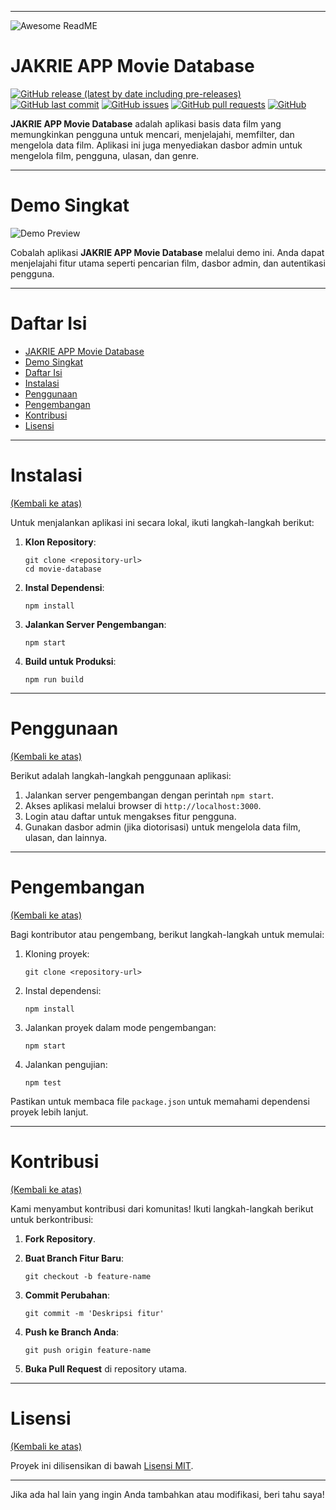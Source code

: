 
---

![Awesome ReadME](https://github.com/pottekkat/awesome-readme/raw/master/header.png)

# JAKRIE APP Movie Database

[![GitHub release (latest by date including pre-releases)](https://img.shields.io/github/v/release/navendu-pottekkat/awesome-readme?include_prereleases)](https://img.shields.io/github/v/release/navendu-pottekkat/awesome-readme?include_prereleases)
[![GitHub last commit](https://img.shields.io/github/last-commit/navendu-pottekkat/awesome-readme)](https://img.shields.io/github/last-commit/navendu-pottekkat/awesome-readme)
[![GitHub issues](https://img.shields.io/github/issues-raw/navendu-pottekkat/awesome-readme)](https://img.shields.io/github/issues-raw/navendu-pottekkat/awesome-readme)
[![GitHub pull requests](https://img.shields.io/github/issues-pr/navendu-pottekkat/awesome-readme)](https://img.shields.io/github/issues-pr/navendu-pottekkat/awesome-readme)
[![GitHub](https://img.shields.io/github/license/navendu-pottekkat/awesome-readme)](https://img.shields.io/github/license/navendu-pottekkat/awesome-readme)

**JAKRIE APP Movie Database** adalah aplikasi basis data film yang memungkinkan pengguna untuk mencari, menjelajahi, memfilter, dan mengelola data film. Aplikasi ini juga menyediakan dasbor admin untuk mengelola film, pengguna, ulasan, dan genre.

---

# Demo Singkat

![Demo Preview](https://picsum.photos/1920/1080)

Cobalah aplikasi **JAKRIE APP Movie Database** melalui demo ini. Anda dapat menjelajahi fitur utama seperti pencarian film, dasbor admin, dan autentikasi pengguna.

---

# Daftar Isi

- [JAKRIE APP Movie Database](#jakrie-app-movie-database)
- [Demo Singkat](#demo-singkat)
- [Daftar Isi](#daftar-isi)
- [Instalasi](#instalasi)
- [Penggunaan](#penggunaan)
- [Pengembangan](#pengembangan)
- [Kontribusi](#kontribusi)
- [Lisensi](#lisensi)

---

# Instalasi
[(Kembali ke atas)](#daftar-isi)

Untuk menjalankan aplikasi ini secara lokal, ikuti langkah-langkah berikut:

1. **Klon Repository**:
    ```shell
    git clone <repository-url>
    cd movie-database
    ```

2. **Instal Dependensi**:
    ```shell
    npm install
    ```

3. **Jalankan Server Pengembangan**:
    ```shell
    npm start
    ```

4. **Build untuk Produksi**:
    ```shell
    npm run build
    ```

---

# Penggunaan
[(Kembali ke atas)](#daftar-isi)

Berikut adalah langkah-langkah penggunaan aplikasi:

1. Jalankan server pengembangan dengan perintah `npm start`.
2. Akses aplikasi melalui browser di `http://localhost:3000`.
3. Login atau daftar untuk mengakses fitur pengguna.
4. Gunakan dasbor admin (jika diotorisasi) untuk mengelola data film, ulasan, dan lainnya.

---

# Pengembangan
[(Kembali ke atas)](#daftar-isi)

Bagi kontributor atau pengembang, berikut langkah-langkah untuk memulai:

1. Kloning proyek:
    ```shell
    git clone <repository-url>
    ```

2. Instal dependensi:
    ```shell
    npm install
    ```

3. Jalankan proyek dalam mode pengembangan:
    ```shell
    npm start
    ```

4. Jalankan pengujian:
    ```shell
    npm test
    ```

Pastikan untuk membaca file `package.json` untuk memahami dependensi proyek lebih lanjut.

---

# Kontribusi
[(Kembali ke atas)](#daftar-isi)

Kami menyambut kontribusi dari komunitas! Ikuti langkah-langkah berikut untuk berkontribusi:

1. **Fork Repository**.
2. **Buat Branch Fitur Baru**:
    ```shell
    git checkout -b feature-name
    ```

3. **Commit Perubahan**:
    ```shell
    git commit -m 'Deskripsi fitur'
    ```

4. **Push ke Branch Anda**:
    ```shell
    git push origin feature-name
    ```

5. **Buka Pull Request** di repository utama.

---

# Lisensi
[(Kembali ke atas)](#daftar-isi)

Proyek ini dilisensikan di bawah [Lisensi MIT](./LICENSE).

---

Jika ada hal lain yang ingin Anda tambahkan atau modifikasi, beri tahu saya!